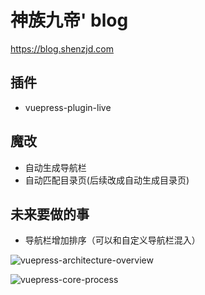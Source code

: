 # 神族九帝' blog

<https://blog.shenzjd.com>

## 插件

- vuepress-plugin-live

## 魔改

- 自动生成导航栏
- 自动匹配目录页(后续改成自动生成目录页)

## 未来要做的事

- 导航栏增加排序（可以和自定义导航栏混入）

![vuepress-architecture-overview](https://cdn.jsdelivr.net/gh/wu529778790/image/blog/vuepress-architecture-overview.png)

![vuepress-core-process](https://cdn.jsdelivr.net/gh/wu529778790/image/blog/vuepress-core-process.png)
